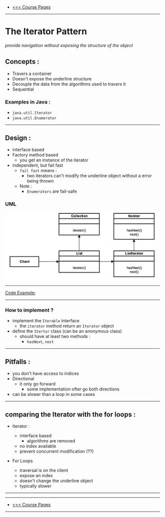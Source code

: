 - [<<< Course Pages](../README.md)
---
# The Iterator Pattern
###### provide navigation without exposing the structure of the object

## Concepts :
- Travers a container
- Doesn't expose the underline structure 
- Decouple the data from the algorithms used to travers it
- Sequential


### Examples in Java :
- `java.util.Iterator`
- `java.util.Enumerator`
---
## Design :
- interface based
- Factory method based
    - you get an instance of the iterator
- independent, but fail fast
    - `fail fast`  means :
      - two iterators can't modify the underline object without a error being thrown   
    - Note :
        - `Enumerators` are fail-safe

### UML
![Iterator UML](../media/4.PNG)

---
[Code Example](../../../src/Behavioral/Iterator/IteratorDemo.java);

---
### How to implement ?
- implement the `Iterable` interface
    -  the `iterator` method return an `Iterator` object
- define the `Itertor` class (can be an anonymous class)
    - should have at least two methods :
        - `hasNext`, `next`
--------
## Pitfalls :
- you don't have access to indices
- Directional 
    - it only go forward
        - some implementation ofter go both directions
- can be slower than a loop in some cases
----
## comparing the Iterator with the for loops :
- Iterator :
    - interface based
        - algorithms are removed 
    - no index available
    - prevent concurrent modification (??)
    
- For Loops
    - traversal is on the client
    - expose an index
    - doesn't change the underline object
    - typically slower
----
---
- [<<< Course Pages](../README.md)
---